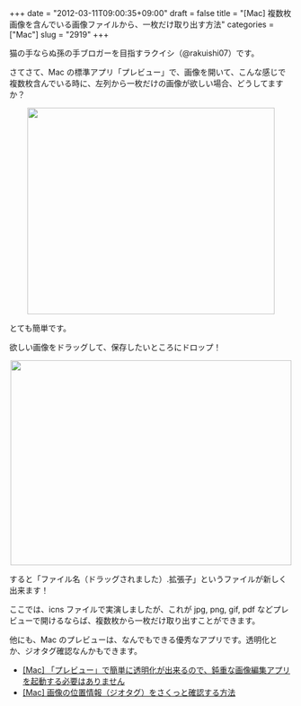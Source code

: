 +++
date = "2012-03-11T09:00:35+09:00"
draft = false
title = "[Mac] 複数枚画像を含んでいる画像ファイルから、一枚だけ取り出す方法"
categories = ["Mac"]
slug = "2919"
+++

猫の手ならぬ孫の手ブロガーを目指すラクイシ（@rakuishi07）です。

さてさて、Mac の標準アプリ「プレビュー」で、画像を開いて、こんな感じで複数枚含んでいる時に、左列から一枚だけの画像が欲しい場合、どうしてますか？

<img style="display:block; margin-left:auto; margin-right:auto;" src="/images/2012/03/2919_1.png" border="0" width="440" height="368" />

とても簡単です。

欲しい画像をドラッグして、保存したいところにドロップ！

<img style="display:block; margin-left:auto; margin-right:auto;" src="/images/2012/03/2919_2.png" border="0" width="500" height="365" />

すると「ファイル名（ドラッグされました）.拡張子」というファイルが新しく出来ます！

ここでは、icns ファイルで実演しましたが、これが jpg, png, gif, pdf などプレビューで開けるならば、複数枚から一枚だけ取り出すことができます。

他にも、Mac のプレビューは、なんでもできる優秀なアプリです。透明化とか、ジオタグ確認なんかもできます。

<ul><li><a href="http://rakuishi.com/mac/1945/" target="_blank">[Mac] 「プレビュー」で簡単に透明化が出来るので、鈍重な画像編集アプリを起動する必要はありません</a></li>
<li><a href="http://rakuishi.com/mac/2104/" target="_blank">[Mac] 画像の位置情報（ジオタグ）をさくっと確認する方法</a></li></ul>
